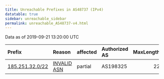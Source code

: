 ```yaml
---
title: Unreachable Prefixes in AS48737 (IPv4)
datatable: true
sidebar: unreachable_sidebar
permalink: unreachable_AS48737-v4.html
---
```


Data as of 2019-09-21 13:20:00 UTC


<div class="datatable-begin"></div>

| Prefix                                                   | Reason                                                                                                 | affected   | Authorized AS   |   MaxLength | Anchor                                         |   unreachable /24s |
|:---------------------------------------------------------|:-------------------------------------------------------------------------------------------------------|:-----------|:----------------|------------:|:-----------------------------------------------|-------------------:|
| [185.251.32.0/22](https://stat.ripe.net/185.251.32.0/22) | [INVALID ASN](https://rpki-validator.ripe.net/announcement-preview?asn=AS48737&prefix=185.251.32.0/22) | partial    | AS198325        |          22 | [RIPE](unreachable_RIPE_NCC_RPKI_Root-v4.html) |                  4 |

<div class="datatable-end"></div>